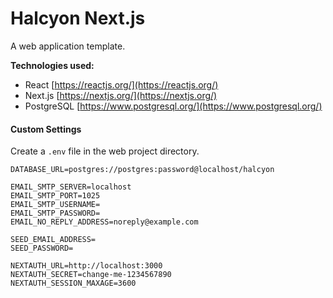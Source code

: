 # Halcyon Next.js

A web application template.

**Technologies used:**

-   React
    [https://reactjs.org/](https://reactjs.org/)
-   Next.js
    [https://nextjs.org/](https://nextjs.org/)
-   PostgreSQL
    [https://www.postgresql.org/](https://www.postgresql.org/)

#### Custom Settings

Create a `.env` file in the web project directory.

```
DATABASE_URL=postgres://postgres:password@localhost/halcyon

EMAIL_SMTP_SERVER=localhost
EMAIL_SMTP_PORT=1025
EMAIL_SMTP_USERNAME=
EMAIL_SMTP_PASSWORD=
EMAIL_NO_REPLY_ADDRESS=noreply@example.com

SEED_EMAIL_ADDRESS=
SEED_PASSWORD=

NEXTAUTH_URL=http://localhost:3000
NEXTAUTH_SECRET=change-me-1234567890
NEXTAUTH_SESSION_MAXAGE=3600
```
